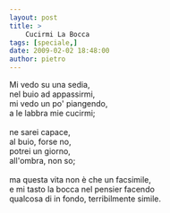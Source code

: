```yaml
---
layout: post
title: >
    Cucirmi La Bocca
tags: [speciale,]
date: 2009-02-02 18:48:00
author: pietro
---
```

Mi vedo su una sedia,<br/>nel buio ad appassirmi,<br/>mi vedo un po' piangendo,<br/>a le labbra mie cucirmi;<br/><br/>ne sarei capace,<br/>al buio, forse no,<br/>potrei un giorno,<br/>all'ombra, non so;<br/><br/>ma questa vita non è che un facsimile,<br/>e mi tasto la bocca nel pensier facendo<br/>qualcosa di in fondo, terribilmente simile.

